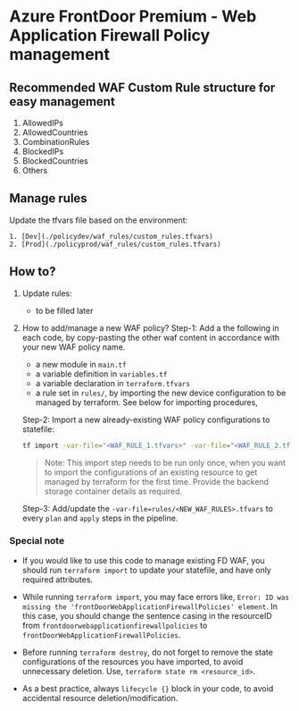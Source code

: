 # Azure FrontDoor Premium - Web Application Firewall Policy management

## Recommended WAF Custom Rule structure for easy management

1. AllowedIPs
2. AllowedCountries
3. CombinationRules
4. BlockedIPs
5. BlockedCountries
6. Others

## Manage rules

Update the tfvars file based on the environment:
    
    1. [Dev](./policydev/waf_rules/custom_rules.tfvars)
    2. [Prod](./policyprod/waf_rules/custom_rules.tfvars)

## How to?

1. Update rules:
    - to be filled later
2. How to add/manage a new WAF policy?
    Step-1: Add a the following in each code, by copy-pasting the other waf content in accordance with your new WAF policy name.
    - a new module in `main.tf`
    - a variable definition in `variables.tf`
    - a variable declaration in `terraform.tfvars`
    - a rule set in `rules/`, by importing the new device configuration to be managed by terraform. See below for importing procedures,
    
    Step-2: Import a new already-existing WAF policy configurations to statefile:
    ```sh
    tf import -var-file="<WAF_RULE_1.tfvars>" -var-file="<WAF_RULE_2.tfvars>" ... module.<NEW_WAF_MODULE_NAME>.azurerm_cdn_frontdoor_firewall_policy.waf_policy <ARM_ID>
    ```

    > Note: This import step needs to be run only once, when you want to import the configurations of an existing resource to get managed by terraform for the first time. Provide the backend storage container details as required.

    Step-3: Add/update the `-var-file=rules/<NEW_WAF_RULES>.tfvars` to every `plan` and `apply` steps in the pipeline.

### Special note

- If you would like to use this code to manage existing FD WAF, you should run `terraform import` to update your statefile, and have only required attributes.

-  While running `terraform import`, you may face errors like, `Error: ID was missing the 'frontDoorWebApplicationFirewallPolicies' element`. In this case, you should change the sentence casing in the resourceID from `frontdoorwebapplicationfirewallpolicies` to `frontDoorWebApplicationFirewallPolicies`.

- Before running `terraform destroy`, do not forget to remove the state configurations of the resources you have imported, to avoid unnecessary deletion. Use, `terraform state rm <resource_id>`.

- As a best practice, always `lifecycle {}` block in your code, to avoid accidental resource deletion/modification.